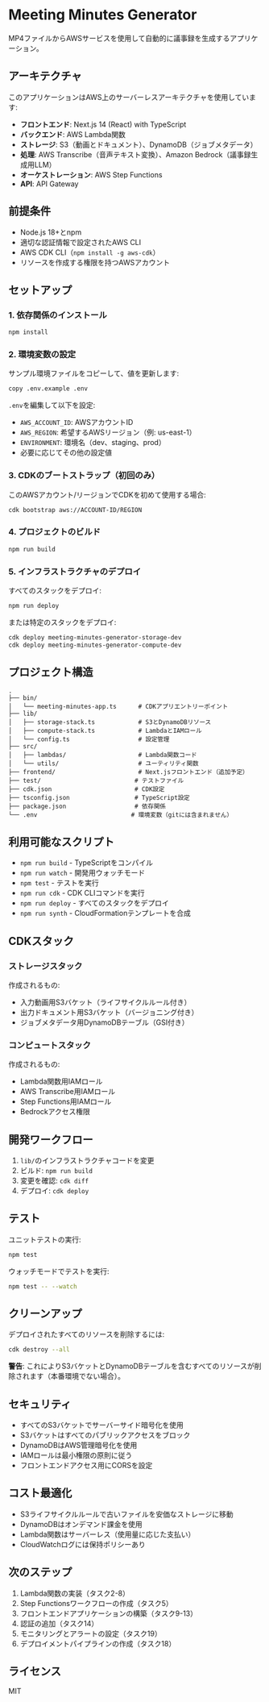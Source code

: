 # Meeting Minutes Generator

MP4ファイルからAWSサービスを使用して自動的に議事録を生成するアプリケーション。

## アーキテクチャ

このアプリケーションはAWS上のサーバーレスアーキテクチャを使用しています:

- **フロントエンド**: Next.js 14 (React) with TypeScript
- **バックエンド**: AWS Lambda関数
- **ストレージ**: S3（動画とドキュメント）、DynamoDB（ジョブメタデータ）
- **処理**: AWS Transcribe（音声テキスト変換）、Amazon Bedrock（議事録生成用LLM）
- **オーケストレーション**: AWS Step Functions
- **API**: API Gateway

## 前提条件

- Node.js 18+とnpm
- 適切な認証情報で設定されたAWS CLI
- AWS CDK CLI（`npm install -g aws-cdk`）
- リソースを作成する権限を持つAWSアカウント

## セットアップ

### 1. 依存関係のインストール

```bash
npm install
```

### 2. 環境変数の設定

サンプル環境ファイルをコピーして、値を更新します:

```bash
copy .env.example .env
```

`.env`を編集して以下を設定:
- `AWS_ACCOUNT_ID`: AWSアカウントID
- `AWS_REGION`: 希望するAWSリージョン（例: us-east-1）
- `ENVIRONMENT`: 環境名（dev、staging、prod）
- 必要に応じてその他の設定値

### 3. CDKのブートストラップ（初回のみ）

このAWSアカウント/リージョンでCDKを初めて使用する場合:

```bash
cdk bootstrap aws://ACCOUNT-ID/REGION
```

### 4. プロジェクトのビルド

```bash
npm run build
```

### 5. インフラストラクチャのデプロイ

すべてのスタックをデプロイ:

```bash
npm run deploy
```

または特定のスタックをデプロイ:

```bash
cdk deploy meeting-minutes-generator-storage-dev
cdk deploy meeting-minutes-generator-compute-dev
```

## プロジェクト構造

```
.
├── bin/
│   └── meeting-minutes-app.ts      # CDKアプリエントリーポイント
├── lib/
│   ├── storage-stack.ts            # S3とDynamoDBリソース
│   ├── compute-stack.ts            # LambdaとIAMロール
│   └── config.ts                   # 設定管理
├── src/
│   ├── lambdas/                    # Lambda関数コード
│   └── utils/                      # ユーティリティ関数
├── frontend/                       # Next.jsフロントエンド（追加予定）
├── test/                          # テストファイル
├── cdk.json                       # CDK設定
├── tsconfig.json                  # TypeScript設定
├── package.json                   # 依存関係
└── .env                          # 環境変数（gitには含まれません）
```

## 利用可能なスクリプト

- `npm run build` - TypeScriptをコンパイル
- `npm run watch` - 開発用ウォッチモード
- `npm test` - テストを実行
- `npm run cdk` - CDK CLIコマンドを実行
- `npm run deploy` - すべてのスタックをデプロイ
- `npm run synth` - CloudFormationテンプレートを合成

## CDKスタック

### ストレージスタック

作成されるもの:
- 入力動画用S3バケット（ライフサイクルルール付き）
- 出力ドキュメント用S3バケット（バージョニング付き）
- ジョブメタデータ用DynamoDBテーブル（GSI付き）

### コンピュートスタック

作成されるもの:
- Lambda関数用IAMロール
- AWS Transcribe用IAMロール
- Step Functions用IAMロール
- Bedrockアクセス権限

## 開発ワークフロー

1. `lib/`のインフラストラクチャコードを変更
2. ビルド: `npm run build`
3. 変更を確認: `cdk diff`
4. デプロイ: `cdk deploy`

## テスト

ユニットテストの実行:

```bash
npm test
```

ウォッチモードでテストを実行:

```bash
npm test -- --watch
```

## クリーンアップ

デプロイされたすべてのリソースを削除するには:

```bash
cdk destroy --all
```

**警告**: これによりS3バケットとDynamoDBテーブルを含むすべてのリソースが削除されます（本番環境でない場合）。

## セキュリティ

- すべてのS3バケットでサーバーサイド暗号化を使用
- S3バケットはすべてのパブリックアクセスをブロック
- DynamoDBはAWS管理暗号化を使用
- IAMロールは最小権限の原則に従う
- フロントエンドアクセス用にCORSを設定

## コスト最適化

- S3ライフサイクルルールで古いファイルを安価なストレージに移動
- DynamoDBはオンデマンド課金を使用
- Lambda関数はサーバーレス（使用量に応じた支払い）
- CloudWatchログには保持ポリシーあり

## 次のステップ

1. Lambda関数の実装（タスク2-8）
2. Step Functionsワークフローの作成（タスク5）
3. フロントエンドアプリケーションの構築（タスク9-13）
4. 認証の追加（タスク14）
5. モニタリングとアラートの設定（タスク19）
6. デプロイメントパイプラインの作成（タスク18）

## ライセンス

MIT
